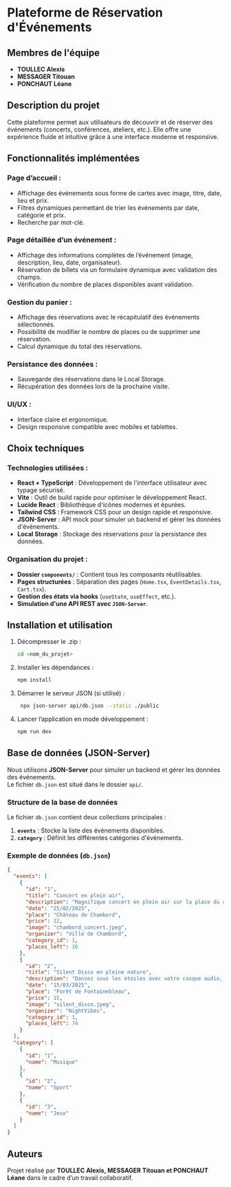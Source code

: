 # Plateforme de Réservation d'Événements

## Membres de l'équipe
- **TOULLEC Alexis**
- **MESSAGER Titouan**
- **PONCHAUT Léane**

## Description du projet
Cette plateforme permet aux utilisateurs de découvrir et de réserver des événements (concerts, conférences, ateliers, etc.). Elle offre une expérience fluide et intuitive grâce à une interface moderne et responsive.

## Fonctionnalités implémentées
### Page d’accueil :
- Affichage des événements sous forme de cartes avec image, titre, date, lieu et prix.
- Filtres dynamiques permettant de trier les événements par date, catégorie et prix.
- Recherche par mot-clé.

### Page détaillée d’un événement :
- Affichage des informations complètes de l’événement (image, description, lieu, date, organisateur).
- Réservation de billets via un formulaire dynamique avec validation des champs.
- Vérification du nombre de places disponibles avant validation.

### Gestion du panier :
- Affichage des réservations avec le récapitulatif des événements sélectionnés.
- Possibilité de modifier le nombre de places ou de supprimer une réservation.
- Calcul dynamique du total des réservations.

### Persistance des données :
- Sauvegarde des réservations dans le Local Storage.
- Récupération des données lors de la prochaine visite.

### UI/UX :
- Interface claire et ergonomique.
- Design responsive compatible avec mobiles et tablettes.

## Choix techniques
### Technologies utilisées :
- **React + TypeScript** : Développement de l'interface utilisateur avec typage sécurisé.
- **Vite** : Outil de build rapide pour optimiser le développement React.
- **Lucide React** : Bibliothèque d'icônes modernes et épurées.
- **Tailwind CSS** : Framework CSS pour un design rapide et responsive.
- **JSON-Server** : API mock pour simuler un backend et gérer les données d'événements.
- **Local Storage** : Stockage des réservations pour la persistance des données.

### Organisation du projet :
- **Dossier `components/`** : Contient tous les composants réutilisables.
- **Pages structurées** : Séparation des pages (`Home.tsx`, `EventDetails.tsx`, `Cart.tsx`).
- **Gestion des états via hooks** (`useState`, `useEffect`, etc.).
- **Simulation d'une API REST avec `JSON-Server`**.

## Installation et utilisation
1. Décompresser le .zip :
   ```bash
   cd <nom_du_projet>
2. Installer les dépendances :
   ```bash
   npm install
3. Démarrer le serveur JSON (si utilisé) :
   ```bash
    npx json-server api/db.json --static ./public

4. Lancer l’application en mode développement :
   ```bash
   npm run dev

## Base de données (JSON-Server)

Nous utilisons **JSON-Server** pour simuler un backend et gérer les données des événements.  
Le fichier `db.json` est situé dans le dossier `api/`.

### Structure de la base de données
Le fichier `db.json` contient deux collections principales :

1. **`events`** : Stocke la liste des événements disponibles.
2. **`category`** : Définit les différentes catégories d'événements.

### Exemple de données (`db.json`)
```json
{
  "events": [
    {
      "id": "1",
      "title": "Concert en plein air",
      "description": "Magnifique concert en plein air sur la place du château de Chambord",
      "date": "25/02/2025",
      "place": "Château de Chambord",
      "price": 12,
      "image": "chambord_concert.jpeg",
      "organizer": "Ville de Chambord",
      "category_id": 1,
      "places_left": 16
    },
    {
      "id": "2",
      "title": "Silent Disco en pleine nature",
      "description": "Dansez sous les étoiles avec votre casque audio, ambiance garantie !",
      "date": "15/03/2025",
      "place": "Forêt de Fontainebleau",
      "price": 15,
      "image": "silent_disco.jpeg",
      "organizer": "NightVibes",
      "category_id": 1,
      "places_left": 74
    }
  ],
  "category": [
    {
      "id": "1",
      "name": "Musique"
    },
    {
      "id": "2",
      "name": "Sport"
    },
    {
      "id": "3",
      "name": "Jeux"
    }
  ]
}
```



## Auteurs
Projet réalisé par **TOULLEC Alexis, MESSAGER Titouan et PONCHAUT Léane** dans le cadre d’un travail collaboratif.




